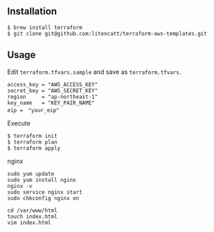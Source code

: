 ## Installation
```
$ brew install terraform
$ git clone git@github.com:litencatt/terraform-aws-templates.git
```

## Usage
Edit `terraform.tfvars.sample` and save as `terraform.tfvars`.
```
access_key = "AWS_ACCESS_KEY"
secret_key = "AWS_SECRET_KEY"
region     = "ap-northeast-1"
key_name   = "KEY_PAIR_NAME"
eip =　"your_eip"
```

Execute
```
$ terraform init
$ terraform plan
$ terraform apply
```
nginx
```
sudo yum update
sudo yum install nginx
nginx -v
sudo service nginx start
sudo chkconfig nginx on

cd /var/www/html
touch index.html
vim index.html
```